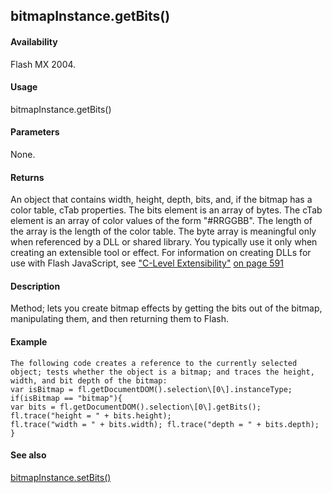 ## bitmapInstance.getBits()

#### Availability

Flash MX 2004.

#### Usage

bitmapInstance.getBits()

#### Parameters

None.

#### Returns

An object that contains width, height, depth, bits, and, if the bitmap has a color table, cTab properties. The bits element is an array of bytes. The cTab element is an array of color values of the form "\#RRGGBB". The length of the array is the length of the color table.
The byte array is meaningful only when referenced by a DLL or shared library. You typically use it only when creating an extensible tool or effect. For information on creating DLLs for use with Flash JavaScript, see ["C-Level Extensibility"](#_bookmark1165) [on page 591](#_bookmark1165)

#### Description

Method; lets you create bitmap effects by getting the bits out of the bitmap, manipulating them, and then returning them to Flash.

#### Example

```
The following code creates a reference to the currently selected object; tests whether the object is a bitmap; and traces the height, width, and bit depth of the bitmap:
var isBitmap = fl.getDocumentDOM().selection\[0\].instanceType; if(isBitmap == "bitmap"){
var bits = fl.getDocumentDOM().selection\[0\].getBits(); fl.trace("height = " + bits.height);
fl.trace("width = " + bits.width); fl.trace("depth = " + bits.depth);
}

```
#### See also

[bitmapInstance.setBits()](#_bookmark46)
